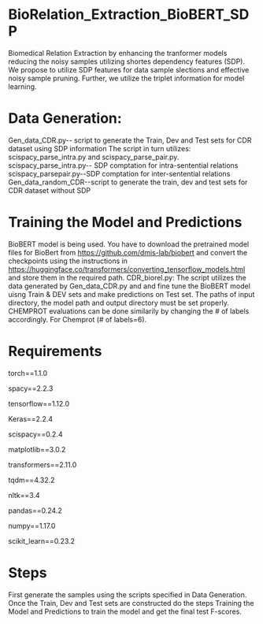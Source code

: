 # BioRelation_Extraction_BioBERT_SDP
Biomedical Relation Extraction by enhancing the tranformer models reducing the noisy samples utilizing shortes dependency features (SDP).
We propose to utilize SDP features for data sample slections and effective noisy sample pruning. Further, we utilize the triplet information for model learning.

# Data Generation: 
Gen_data_CDR.py-- script to generate the Train, Dev and Test sets for CDR dataset using SDP information
The script in turn utilizes:
scispacy_parse_intra.py and scispacy_parse_pair.py.
scispacy_parse_intra.py-- SDP comptation for intra-sentential relations
scispacy_parsepair.py--SDP comptation for inter-sentential relations
Gen_data_random_CDR--script to generate the train, dev and test sets for CDR dataset without SDP

# Training the Model and Predictions
BioBERT model is being used. You have to download the pretrained model files for BioBert from https://github.com/dmis-lab/biobert and convert the checkpoints using the instructions in https://huggingface.co/transformers/converting_tensorflow_models.html and store them in the required path.
CDR_biorel.py: The script utilizes the data generated by Gen_data_CDR.py and and fine tune the BioBERT model uisng Train & DEV sets and make predictions on Test set.
The paths of input directory, the model path and output directory must be set properly. CHEMPROT evaluations can be done similarily by changing the # of labels  accordingly. For Chemprot (#  of labels=6). 


# Requirements
torch==1.1.0

spacy==2.2.3

tensorflow==1.12.0

Keras==2.2.4

scispacy==0.2.4

matplotlib==3.0.2

transformers==2.11.0

tqdm==4.32.2

nltk==3.4

pandas==0.24.2

numpy==1.17.0

scikit_learn==0.23.2

# Steps

First generate the samples using the scripts specified in Data Generation. Once the Train, Dev and Test sets are constructed do the steps Training the Model and Predictions to train the model and get the final test F-scores.
